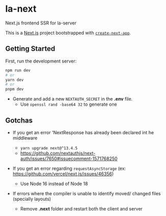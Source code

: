 # la-next
Next.js frontend SSR for la-server

This is a [Next.js](https://nextjs.org/) project bootstrapped with [`create-next-app`](https://github.com/vercel/next.js/tree/canary/packages/create-next-app).

## Getting Started

First, run the development server:

```bash
npm run dev
# or
yarn dev
# or
pnpm dev
```

* Generate and add a new `NEXTAUTH_SECRET` in the __.env__ file.
  + Use `openssl rand -base64 32` to generate one

## Gotchas
* If you get an error 'NextResponse has already been declared int he middleware
  + `yarn upgrade next@^13.4.5`
  + https://github.com/nextauthjs/next-auth/issues/7650#issuecomment-1571768250

* If you get an error regarding `requestAsyncStorage` (ex: https://github.com/vercel/next.js/issues/46356)
  + Use Node 16 instead of Node 18

* If errors where the compiler is unable to identify moved/ changed files (specially layouts)
  + Remove __.next__ folder and restart both the client and server